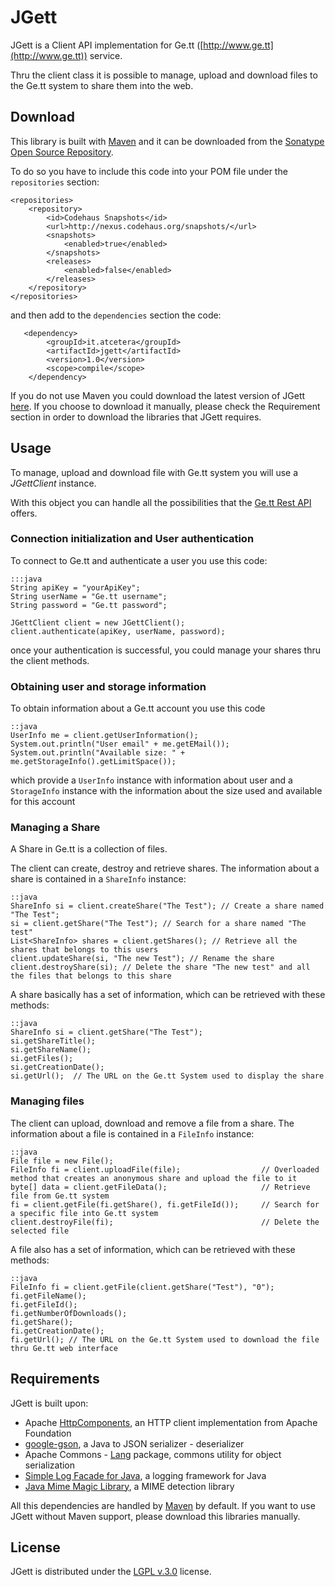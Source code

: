 # JGett 

JGett is a Client API implementation for Ge.tt ([http://www.ge.tt](http://www.ge.tt)) service.

Thru the client class it is possible to manage, upload and download files to the Ge.tt system to share them into the web.

## Download
This library is built with [Maven](http://maven.apache.org/) and it can be downloaded from the [Sonatype Open Source Repository](https://oss.sonatype.org/content/groups/public/).

To do so you have to include this code into your POM file under the `repositories` section:

	<repositories>
		<repository>
			<id>Codehaus Snapshots</id>
			<url>http://nexus.codehaus.org/snapshots/</url>
			<snapshots>
				<enabled>true</enabled>
			</snapshots>
			<releases>
				<enabled>false</enabled>
			</releases>
		</repository>
	</repositories>
and then add to the `dependencies` section the code:

       <dependency>
			<groupId>it.atcetera</groupId>
			<artifactId>jgett</artifactId>
			<version>1.0</version>
			<scope>compile</scope>
		</dependency>

If you do not use Maven you could download the latest version of JGett [here](#). If you choose to download it manually, please check the Requirement section in order to download the libraries that JGett requires.

## Usage

To manage, upload and download file with Ge.tt system you will use a _JGettClient_ instance.

With this object you can handle all the possibilities that the [Ge.tt Rest API](http://ge.tt/developers/rest) offers.

### Connection initialization and User authentication
To connect to Ge.tt and authenticate a user you use this code:

	:::java
	String apiKey = "yourApiKey";
	String userName = "Ge.tt username";
	String password = "Ge.tt password";
	
	JGettClient client = new JGettClient();
	client.authenticate(apiKey, userName, password);

once your authentication is successful, you could manage your shares thru the client methods.

### Obtaining user and storage information
To obtain information about a Ge.tt account you use this code
	
	::java
	UserInfo me = client.getUserInformation();
	System.out.println("User email" + me.getEMail());
	System.out.println("Available size: " + me.getStorageInfo().getLimitSpace());
	
which provide a `UserInfo` instance with information about user and a `StorageInfo` instance with the information about the size used and available for this account

### Managing a Share

A Share in Ge.tt is a collection of files.

The client can create, destroy and retrieve shares. The information about a share is contained in a `ShareInfo` instance:

	::java
	ShareInfo si = client.createShare("The Test"); // Create a share named "The Test";
	si = client.getShare("The Test"); // Search for a share named "The test"
	List<ShareInfo> shares = client.getShares(); // Retrieve all the shares that belongs to this users
	client.updateShare(si, "The new Test"); // Rename the share
	client.destroyShare(si); // Delete the share "The new test" and all the files that belongs to this share
	
A share basically has a set of information, which can be retrieved with these methods:

	::java
	ShareInfo si = client.getShare("The Test");
	si.getShareTitle();
	si.getShareName();
	si.getFiles();
	si.getCreationDate();
	si.getUrl();  // The URL on the Ge.tt System used to display the share
	
### Managing files

The client can upload, download and remove a file from a share. The information about a file is contained in a `FileInfo` instance:

	::java
	File file = new File();
	FileInfo fi = client.uploadFile(file);					// Overloaded method that creates an anonymous share and upload the file to it
	byte[] data = client.getFileData();						// Retrieve file from Ge.tt system
	fi = client.getFile(fi.getShare(), fi.getFileId());		// Search for a specific file into Ge.tt system
	client.destroyFile(fi);									// Delete the selected file
	
A file also has a set of information, which can be retrieved with these methods:

	::java
	FileInfo fi = client.getFile(client.getShare("Test"), "0");
	fi.getFileName();
	fi.getFileId();
	fi.getNumberOfDownloads();
	fi.getShare();
	fi.getCreationDate();
	fi.getUrl(); // The URL on the Ge.tt System used to download the file thru Ge.tt web interface
	
## Requirements

JGett is built upon:

  - Apache [HttpComponents](http://hc.apache.org/), an HTTP client implementation from Apache Foundation
  - [google-gson](http://code.google.com/p/google-gson/), a Java to JSON serializer - deserializer
  - Apache Commons - [Lang](http://commons.apache.org/lang/) package, commons utility for object serialization
  - [Simple Log Facade for Java](http://www.slf4j.org/), a logging framework for Java
  - [Java Mime Magic Library](http://jmimemagic.sourceforge.net/index.html), a MIME detection library
  
All this dependencies are handled by [Maven](http://maven.apache.org/) by default. 
If you want to use JGett without Maven support, please download this libraries manually.

## License

JGett is distributed under the [LGPL v.3.0](http://www.gnu.org/copyleft/lesser.html) license. 
